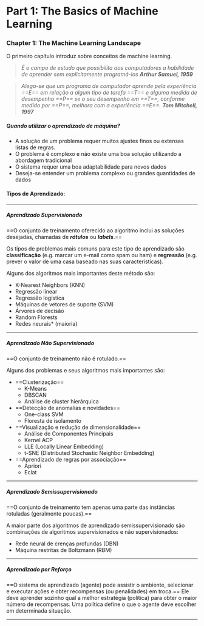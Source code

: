 # Part 1: The Basics of Machine Learning

### Chapter 1: The Machine Learning Landscape

O primeiro capítulo introduz sobre conceitos de machine learning.

> *É o campo de estudo que possibilita aos computadores a habilidade de aprender sem explicitamente programá-los*
> ***Arthur Samuel, 1959***

> *Alega-se que um programa de computador aprende pela experiência ==E== em relação a algum tipo de tarefa ==T== e alguma medida de desempenho ==P== se o seu desempenho em ==T==, conforme medido por ==P==, melhora com a experiência ==E==.*
> ***Tom Mitchell, 1997***

##### Quando utilizar o aprendizado de máquina?
- A solução de um problema requer muitos ajustes finos ou extensas listas de regras.
- O problema é complexo e não existe uma boa solução utilizando a abordagem tradicional
- O sistema requer uma boa adaptabilidade para novos dados
- Deseja-se entender um problema complexo ou grandes quantidades de dados



#### Tipos de Aprendizado:

---
##### Aprendizado Supervisionado

==O conjunto de treinamento oferecido ao algoritmo inclui as soluções desejadas, chamadas de ***rótulos*** ou ***labels***.==

Os tipos de problemas mais comuns para este tipo de aprendizado são **classificação** (e.g. marcar um e-mail como spam ou ham) e **regressão** (e.g. prever o valor de uma casa baseado nas suas características).

Alguns dos algoritmos mais importantes deste método são:
- K-Nearest Neighbors (KNN)
- Regressão linear
- Regressão logística
- Máquinas de vetores de suporte (SVM)
- Árvores de decisão
- Random Florests
- Redes neurais* (maioria)

---
##### Aprendizado Não Supervisionado

==O conjunto de treinamento não é rotulado.==

Alguns dos problemas e seus algoritmos mais importantes são:
- ==Clusterização==
	- K-Means
	- DBSCAN
	- Análise de cluster hierárquica
- ==Detecção de anomalias e novidades==
	- One-class SVM
	- Floresta de isolamento
- ==Visualização e redução de dimensionalidade==
	- Análise de Componentes Principais
	- Kernel ACP
	- LLE (Locally Linear Embedding)
	- t-SNE (Distributed Stochastic Neighbor Embedding)
- ==Aprendizado de regras por associação==
	- Apriori
	- Eclat

---
##### Aprendizado Semissupervisionado

==O conjunto de treinamento tem apenas uma parte das instâncias rotuladas (geralmente poucas).==

A maior parte dos algoritmos de aprendizado semissupervisionado são combinações de algoritmos supervisionados e não supervisionados:
- Rede neural de crenças profundas (DBN)
- Máquina restritas de Boltzmann (RBM)

---
##### Aprendizado por Reforço

==O sistema de aprendizado (agente) pode assistir o ambiente, selecionar e executar ações e obter recompensas (ou penalidades) em troca.== Ele deve aprender sozinho qual a melhor estratégia (política) para obter o maior número de recompensas. Uma política define o que o agente deve escolher em determinada situação.

---

